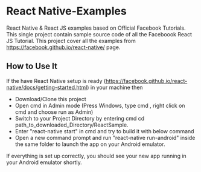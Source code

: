 # React Native-Examples
React Native & React JS examples based on Official Facebook Tutorials. This single project contain sample source code of all the Faceboook React JS Tutorial.
This project cover all the examples from https://facebook.github.io/react-native/ page. 

## How to Use It

If the have React Native setup is ready (https://facebook.github.io/react-native/docs/getting-started.html) in your machine then

- Download/Clone this project 
- Open cmd in Admin mode (Press Windows, type cmd , right click on cmd and choose run as Admin)
- Switch to your Project Directory by entering cmd cd path_to_downloaded_Directory/ReactSample.
- Enter "react-native start" in cmd and try to build it with below command
- Open a new command prompt and run "react-native run-android" inside the same folder to launch the app on your Android emulator.

If everything is set up correctly, you should see your new app running in your Android emulator shortly.
